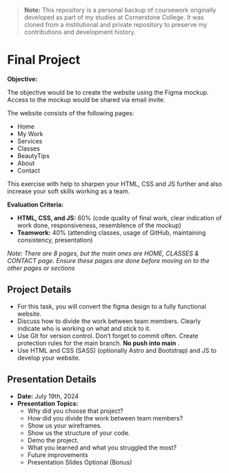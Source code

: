 > **Note:** This repository is a personal backup of coursework originally developed as part of my studies at Cornerstone College. It was cloned from a institutional and private repository to preserve my contributions and development history.

# Final Project

**Objective:**

The objective would be to create the website using the Figma mockup. Access to the mockup would be shared via email invite. 

The website consists of the following pages: 
* Home  
* My Work
* Services
* Classes
* BeautyTips
* About 
* Contact

This exercise with help to sharpen your HTML, CSS and JS further and also increase your soft skills working as a team.

**Evaluation Criteria:**

- **HTML, CSS, and JS:** 60% (code quality of final work, clear indication of work done, responsiveness, resemblence of the mockup)
- **Teamwork:** 40% (attending classes, usage of GitHub, maintaining consistency, presentation)

_Note: There are 8 pages, but the main ones are HOME, CLASSES & CONTACT page. Ensure these pages are done before moving on to the other pages or sections_

## Project Details

- For this task, you will convert the figma design to a fully functional website.
- Discuss how to divide the work between team members. Clearly indicate who is working on what and stick to it.
- Use Git for version control. Don’t forget to commit often. Create protection rules for the main branch. **No push into main** .
- Use HTML and CSS (SASS) (optionally Astro and Bootstrap) and JS to develop your website.

## Presentation Details

- **Date:** July 19th, 2024
- **Presentation Topics:**
  - Why did you choose that project?
  - How did you divide the work between team members?
  - Show us your wireframes.
  - Show us the structure of your code.
  - Demo the project.
  - What you learned and what you struggled the most?
  - Future improvements
  - Presentation Slides Optional (Bonus)

